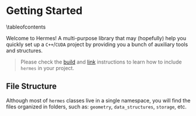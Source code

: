 # Getting Started

\tableofcontents

Welcome to Hermes! A multi-purpose library that may (hopefully) help you quickly set up a 
`C++`/`CUDA` project by providing you a bunch of auxiliary tools and structures. 

> Please check the [build](1_build_and_install.md) and [link](2_linking.md) instructions to learn 
> how to include `hermes` in your project.

## File Structure
Although most of `hermes` classes live in a single namespace, you will find the files organized 
in folders, such as: `geometry`, `data_structures`, `storage`, etc.